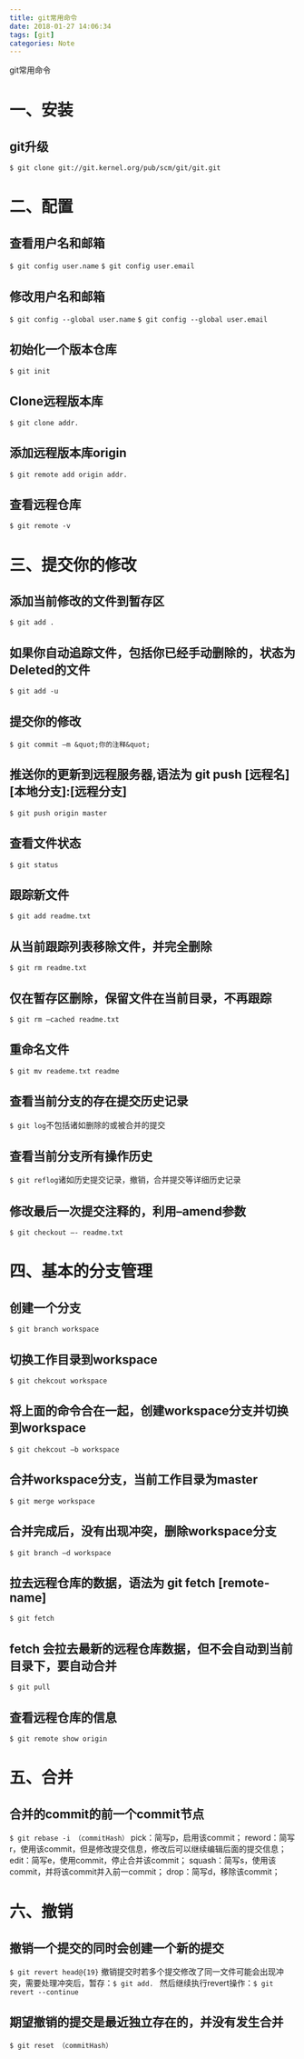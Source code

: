 ```yaml
---
title: git常用命令
date: 2018-01-27 14:06:34
tags: [git]
categories: Note
---
```


git常用命令
<!--more-->

# 一、安装
## git升级
`$ git clone git://git.kernel.org/pub/scm/git/git.git`

# 二、配置
## 查看用户名和邮箱
`$ git config user.name`
`$ git config user.email`

## 修改用户名和邮箱
`$ git config --global user.name`
`$ git config --global user.email`

## 初始化一个版本仓库
`$ git init`

## Clone远程版本库
`$ git clone addr.`

## 添加远程版本库origin
`$ git remote add origin addr.`

## 查看远程仓库
`$ git remote -v `

# 三、提交你的修改

## 添加当前修改的文件到暂存区
`$ git add .`

## 如果你自动追踪文件，包括你已经手动删除的，状态为Deleted的文件
`$ git add -u`

## 提交你的修改
`$ git commit –m &quot;你的注释&quot;`

## 推送你的更新到远程服务器,语法为 git push [远程名] [本地分支]:[远程分支]
`$ git push origin master`

## 查看文件状态
`$ git status`

## 跟踪新文件
`$ git add readme.txt`

## 从当前跟踪列表移除文件，并完全删除
`$ git rm readme.txt`

## 仅在暂存区删除，保留文件在当前目录，不再跟踪
`$ git rm –cached readme.txt`

## 重命名文件
`$ git mv reademe.txt readme`

## 查看当前分支的存在提交历史记录
`$ git log`不包括诸如删除的或被合并的提交

## 查看当前分支所有操作历史
`$ git reflog`诸如历史提交记录，撤销，合并提交等详细历史记录

## 修改最后一次提交注释的，利用–amend参数
`$ git checkout –- readme.txt`

# 四、基本的分支管理

## 创建一个分支
`$ git branch workspace`

## 切换工作目录到workspace
`$ git chekcout workspace`

## 将上面的命令合在一起，创建workspace分支并切换到workspace
`$ git chekcout –b workspace`

## 合并workspace分支，当前工作目录为master
`$ git merge workspace`

## 合并完成后，没有出现冲突，删除workspace分支
`$ git branch –d workspace`

## 拉去远程仓库的数据，语法为 git fetch [remote-name]
`$ git fetch`

## fetch 会拉去最新的远程仓库数据，但不会自动到当前目录下，要自动合并
`$ git pull`

## 查看远程仓库的信息
`$ git remote show origin`

# 五、合并

## 合并的commit的前一个commit节点
`$ git rebase -i （commitHash）`
pick：简写p，启用该commit；
reword：简写r，使用该commit，但是修改提交信息，修改后可以继续编辑后面的提交信息；
edit：简写e，使用commit，停止合并该commit；
squash：简写s，使用该commit，并将该commit并入前一commit；
drop：简写d，移除该commit；

# 六、撤销
## 撤销一个提交的同时会创建一个新的提交
`$ git revert head@{19}`
撤销提交时若多个提交修改了同一文件可能会出现冲突，需要处理冲突后，暂存：`$ git add. ` 
然后继续执行revert操作：`$ git revert --continue `
## 期望撤销的提交是最近独立存在的，并没有发生合并
`$ git reset （commitHash）`